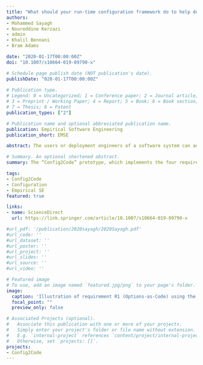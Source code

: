 ```yaml
---
title: "What should your run-time configuration framework do to help developers?"
authors:
- Mohammed Sayagh
- Noureddine Kerzazi
- admin
- Khalil Bennani
- Bram Adams

date: "2020-01-17T00:00:00Z"
doi: "10.1007/s10664-019-09790-x"

# Schedule page publish date (NOT publication's date).
publishDate: "020-01-17T00:00:00Z"
 
# Publication type.
# Legend: 0 = Uncategorized; 1 = Conference paper; 2 = Journal article;
# 3 = Preprint / Working Paper; 4 = Report; 5 = Book; 6 = Book section;
# 7 = Thesis; 8 = Patent
publication_types: ["2"]

# Publication name and optional abbreviated publication name.
publication: Empirical Software Engineering
publication_short: EMSE

abstract: The users or deployment engineers of a software system can adapt such a system to a wide range of deployment and usage scenarios by changing the value of configuration options, for example by disabling unnecessary features, tweaking performance-related parameters or specifying GUI preferences. However, the literature agrees that the flexibility of such options comes at a price: misconfigured options can lead a software system to crash in the production environment, while even in the absence of such configuration errors, a large number of configuration options makes a software system more complicated to deploy and use. In earlier work, we also found that developers who intend to make their application configurable face 22 challenges that impact their configuration engineering activities, ranging from technical to management-related or even inherent to the domain of configuration engineering. In this paper, we use a prototyping approach to derive and empirically evaluate requirements for tool support able to deal with 13 (primarily technical) configuration engineering challenges. In particular, via a set of interviews with domain experts, we identify four requirements by soliciting feedback on an incrementally evolving prototype. The resulting "Config2Code" prototype, which implements the four requirements, is then empirically evaluated via a user study involving 55 participants that comprises 10 typical configuration engineering tasks, ranging from the creation, comprehension, refactoring, and reviewing of configuration options to the quality assurance of options and debugging of configuration failures. A configuration framework satisfying the four requirements enables developers to perform more accurately and more swiftly in 70% and 60% (respectively) of the configuration engineering tasks than a state-of-the-practice framework not satisfying the requirements. Furthermore, such a framework allows to reduce the time taken for these tasks by up to 94.62%, being slower for only one task.

# Summary. An optional shortened abstract.
summary: The “Config2Code” prototype, which implements the four requirements, is then empirically evaluated via a user study involving 55 participants that comprises 10 typical configuration engineering tasks, ranging from the creation, comprehension, refactoring, and reviewing of configuration options to the quality assurance of options and debugging of configuration failures.

tags:
- Config2Code
- Configuration
- Empirical SE
featured: true

links:
- name: ScienceDirect
  url: https://link.springer.com/article/10.1007/s10664-019-09790-x

#url_pdf: '/publication/2020sayagh/2020Sayagh.pdf'
#url_code: ''
#url_dataset: ''
#url_poster: ''
#url_project: ''
#url_slides: ''
#url_source: ''
#url_video: ''

# Featured image
# To use, add an image named `featured.jpg/png` to your page's folder. 
image:
  caption: 'Illustration of requirement R1 (Options-as-Code) using the syntax of Config2Code'
  focal_point: ""
  preview_only: false

# Associated Projects (optional).
#   Associate this publication with one or more of your projects.
#   Simply enter your project's folder or file name without extension.
#   E.g. `internal-project` references `content/project/internal-project/index.md`.
#   Otherwise, set `projects: []`.
projects:
- Config2Code
---
```

